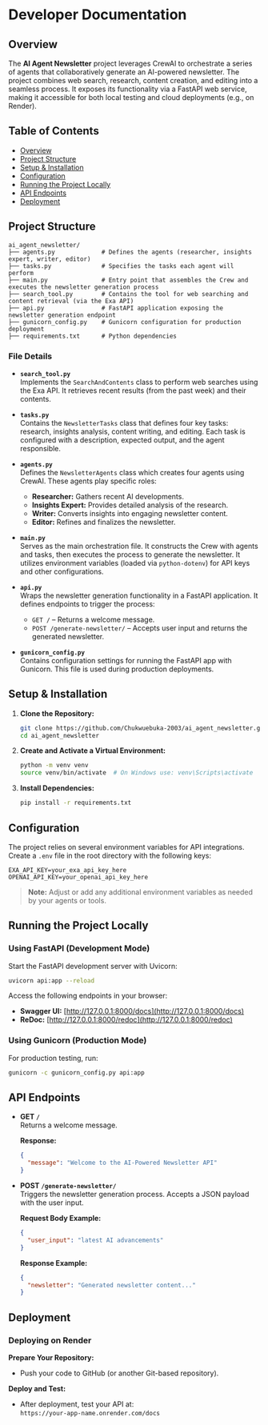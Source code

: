 # Developer Documentation

## Overview

The **AI Agent Newsletter** project leverages CrewAI to orchestrate a series of agents that collaboratively generate an AI-powered newsletter. The project combines web search, research, content creation, and editing into a seamless process. It exposes its functionality via a FastAPI web service, making it accessible for both local testing and cloud deployments (e.g., on Render).

## Table of Contents

- [Overview](#overview)
- [Project Structure](#project-structure)
- [Setup & Installation](#setup--installation)
- [Configuration](#configuration)
- [Running the Project Locally](#running-the-project-locally)
- [API Endpoints](#api-endpoints)
- [Deployment](#deployment)


## Project Structure

```
ai_agent_newsletter/
├── agents.py             # Defines the agents (researcher, insights expert, writer, editor)
├── tasks.py              # Specifies the tasks each agent will perform
├── main.py               # Entry point that assembles the Crew and executes the newsletter generation process
├── search_tool.py        # Contains the tool for web searching and content retrieval (via the Exa API)
├── api.py                # FastAPI application exposing the newsletter generation endpoint
├── gunicorn_config.py    # Gunicorn configuration for production deployment
├── requirements.txt      # Python dependencies
```

### File Details

- **`search_tool.py`**  
  Implements the `SearchAndContents` class to perform web searches using the Exa API. It retrieves recent results (from the past week) and their contents.

- **`tasks.py`**  
  Contains the `NewsletterTasks` class that defines four key tasks: research, insights analysis, content writing, and editing. Each task is configured with a description, expected output, and the agent responsible.

- **`agents.py`**  
  Defines the `NewsletterAgents` class which creates four agents using CrewAI. These agents play specific roles:
  - **Researcher:** Gathers recent AI developments.
  - **Insights Expert:** Provides detailed analysis of the research.
  - **Writer:** Converts insights into engaging newsletter content.
  - **Editor:** Refines and finalizes the newsletter.

- **`main.py`**  
  Serves as the main orchestration file. It constructs the Crew with agents and tasks, then executes the process to generate the newsletter. It utilizes environment variables (loaded via `python-dotenv`) for API keys and other configurations.

- **`api.py`**  
  Wraps the newsletter generation functionality in a FastAPI application. It defines endpoints to trigger the process:
  - `GET /` – Returns a welcome message.
  - `POST /generate-newsletter/` – Accepts user input and returns the generated newsletter.

- **`gunicorn_config.py`**  
  Contains configuration settings for running the FastAPI app with Gunicorn. This file is used during production deployments.


## Setup & Installation

1. **Clone the Repository:**

   ```bash
   git clone https://github.com/Chukwuebuka-2003/ai_agent_newsletter.git
   cd ai_agent_newsletter
   ```

2. **Create and Activate a Virtual Environment:**

   ```bash
   python -m venv venv
   source venv/bin/activate  # On Windows use: venv\Scripts\activate
   ```

3. **Install Dependencies:**

   ```bash
   pip install -r requirements.txt
   ```

## Configuration

The project relies on several environment variables for API integrations. Create a `.env` file in the root directory with the following keys:

```
EXA_API_KEY=your_exa_api_key_here
OPENAI_API_KEY=your_openai_api_key_here
```

> **Note:** Adjust or add any additional environment variables as needed by your agents or tools.

## Running the Project Locally

### Using FastAPI (Development Mode)

Start the FastAPI development server with Uvicorn:

```bash
uvicorn api:app --reload
```

Access the following endpoints in your browser:
- **Swagger UI:** [http://127.0.0.1:8000/docs](http://127.0.0.1:8000/docs)
- **ReDoc:** [http://127.0.0.1:8000/redoc](http://127.0.0.1:8000/redoc)

### Using Gunicorn (Production Mode)

For production testing, run:

```bash
gunicorn -c gunicorn_config.py api:app
```

## API Endpoints

- **GET `/`**  
  Returns a welcome message.
  
  **Response:**
  ```json
  {
    "message": "Welcome to the AI-Powered Newsletter API"
  }
  ```

- **POST `/generate-newsletter/`**  
  Triggers the newsletter generation process. Accepts a JSON payload with the user input.

  **Request Body Example:**
  ```json
  {
    "user_input": "latest AI advancements"
  }
  ```

  **Response Example:**
  ```json
  {
    "newsletter": "Generated newsletter content..."
  }
  ```

## Deployment

### Deploying on Render

**Prepare Your Repository:**
   - Push your code to GitHub (or another Git-based repository).

     
**Deploy and Test:**
   - After deployment, test your API at:  
     `https://your-app-name.onrender.com/docs`



